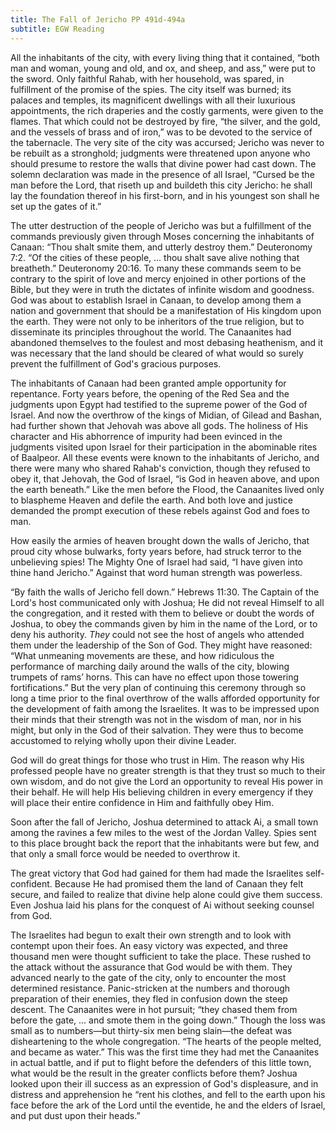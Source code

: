 ```yaml
---
title: The Fall of Jericho PP 491d-494a
subtitle: EGW Reading
---
```


All the inhabitants of the city, with every living thing that it contained, “both man and woman, young and old, and ox, and sheep, and ass,” were put to the sword. Only faithful Rahab, with her household, was spared, in fulfillment of the promise of the spies. The city itself was burned; its palaces and temples, its magnificent dwellings with all their luxurious appointments, the rich draperies and the costly garments, were given to the flames. That which could not be destroyed by fire, “the silver, and the gold, and the vessels of brass and of iron,” was to be devoted to the service of the tabernacle. The very site of the city was accursed; Jericho was never to be rebuilt as a stronghold; judgments were threatened upon anyone who should presume to restore the walls that divine power had cast down. The solemn declaration was made in the presence of all Israel, “Cursed be the man before the Lord, that riseth up and buildeth this city Jericho: he shall lay the foundation thereof in his first-born, and in his youngest son shall he set up the gates of it.”

The utter destruction of the people of Jericho was but a fulfillment of the commands previously given through Moses concerning the inhabitants of Canaan: “Thou shalt smite them, and utterly destroy them.” Deuteronomy 7:2. “Of the cities of these people, ... thou shalt save alive nothing that breatheth.” Deuteronomy 20:16. To many these commands seem to be contrary to the spirit of love and mercy enjoined in other portions of the Bible, but they were in truth the dictates of infinite wisdom and goodness. God was about to establish Israel in Canaan, to develop among them a nation and government that should be a manifestation of His kingdom upon the earth. They were not only to be inheritors of the true religion, but to disseminate its principles throughout the world. The Canaanites had abandoned themselves to the foulest and most debasing heathenism, and it was necessary that the land should be cleared of what would so surely prevent the fulfillment of God's gracious purposes.

The inhabitants of Canaan had been granted ample opportunity for repentance. Forty years before, the opening of the Red Sea and the judgments upon Egypt had testified to the supreme power of the God of Israel. And now the overthrow of the kings of Midian, of Gilead and Bashan, had further shown that Jehovah was above all gods. The holiness of His character and His abhorrence of impurity had been evinced in the judgments visited upon Israel for their participation in the abominable rites of Baalpeor. All these events were known to the inhabitants of Jericho, and there were many who shared Rahab's conviction, though they refused to obey it, that Jehovah, the God of Israel, “is God in heaven above, and upon the earth beneath.” Like the men before the Flood, the Canaanites lived only to blaspheme Heaven and defile the earth. And both love and justice demanded the prompt execution of these rebels against God and foes to man.

How easily the armies of heaven brought down the walls of Jericho, that proud city whose bulwarks, forty years before, had struck terror to the unbelieving spies! The Mighty One of Israel had said, “I have given into thine hand Jericho.” Against that word human strength was powerless.

“By faith the walls of Jericho fell down.” Hebrews 11:30. The Captain of the Lord's host communicated only with Joshua; He did not reveal Himself to all the congregation, and it rested with them to believe or doubt the words of Joshua, to obey the commands given by him in the name of the Lord, or to deny his authority. _They_ could not see the host of angels who attended them under the leadership of the Son of God. They might have reasoned: “What unmeaning movements are these, and how ridiculous the performance of marching daily around the walls of the city, blowing trumpets of rams’ horns. This can have no effect upon those towering fortifications.” But the very plan of continuing this ceremony through so long a time prior to the final overthrow of the walls afforded opportunity for the development of faith among the Israelites. It was to be impressed upon their minds that their strength was not in the wisdom of man, nor in his might, but only in the God of their salvation. They were thus to become accustomed to relying wholly upon their divine Leader.

God will do great things for those who trust in Him. The reason why His professed people have no greater strength is that they trust so much to their own wisdom, and do not give the Lord an opportunity to reveal His power in their behalf. He will help His believing children in every emergency if they will place their entire confidence in Him and faithfully obey Him.

Soon after the fall of Jericho, Joshua determined to attack Ai, a small town among the ravines a few miles to the west of the Jordan Valley. Spies sent to this place brought back the report that the inhabitants were but few, and that only a small force would be needed to overthrow it.

The great victory that God had gained for them had made the Israelites self-confident. Because He had promised them the land of Canaan they felt secure, and failed to realize that divine help alone could give them success. Even Joshua laid his plans for the conquest of Ai without seeking counsel from God.

The Israelites had begun to exalt their own strength and to look with contempt upon their foes. An easy victory was expected, and three thousand men were thought sufficient to take the place. These rushed to the attack without the assurance that God would be with them. They advanced nearly to the gate of the city, only to encounter the most determined resistance. Panic-stricken at the numbers and thorough preparation of their enemies, they fled in confusion down the steep descent. The Canaanites were in hot pursuit; “they chased them from before the gate, ... and smote them in the going down.” Though the loss was small as to numbers—but thirty-six men being slain—the defeat was disheartening to the whole congregation. “The hearts of the people melted, and became as water.” This was the first time they had met the Canaanites in actual battle, and if put to flight before the defenders of this little town, what would be the result in the greater conflicts before them? Joshua looked upon their ill success as an expression of God's displeasure, and in distress and apprehension he “rent his clothes, and fell to the earth upon his face before the ark of the Lord until the eventide, he and the elders of Israel, and put dust upon their heads.”